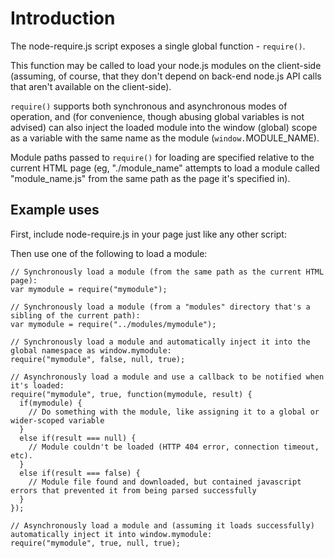 # Introduction #

The node-require.js script exposes a single global function - `require()`.

This function may be called to load your node.js modules on the client-side (assuming, of course, that they don't depend on back-end node.js API calls that aren't available on the client-side).

`require()` supports both synchronous and asynchronous modes of operation, and (for convenience, though abusing global variables is not advised) can also inject the loaded module into the window (global) scope as a variable with the same name as the module (`window.`MODULE_NAME).</p>

Module paths passed to `require()` for loading are specified relative to the current HTML page (eg, "./module_name" attempts to load a module called "module_name.js" from the same path as the page it's specified in).

## Example uses ##

First, include node-require.js in your page just like any other script:

<script type='text/javascript' src='http://blahblahblah/node-require.js'></script>

Then use one of the following to load a module:

    // Synchronously load a module (from the same path as the current HTML page):
    var mymodule = require("mymodule");

    // Synchronously load a module (from a "modules" directory that's a sibling of the current path):
    var mymodule = require("../modules/mymodule");

    // Synchronously load a module and automatically inject it into the global namespace as window.mymodule:
    require("mymodule", false, null, true);

    // Asynchronously load a module and use a callback to be notified when it's loaded:
    require("mymodule", true, function(mymodule, result) {
      if(mymodule) {
        // Do something with the module, like assigning it to a global or wider-scoped variable
      }
      else if(result === null) {
        // Module couldn't be loaded (HTTP 404 error, connection timeout, etc).
      }
      else if(result === false) {
        // Module file found and downloaded, but contained javascript errors that prevented it from being parsed successfully
      }
    });

    // Asynchronously load a module and (assuming it loads successfully) automatically inject it into window.mymodule:
    require("mymodule", true, null, true);


